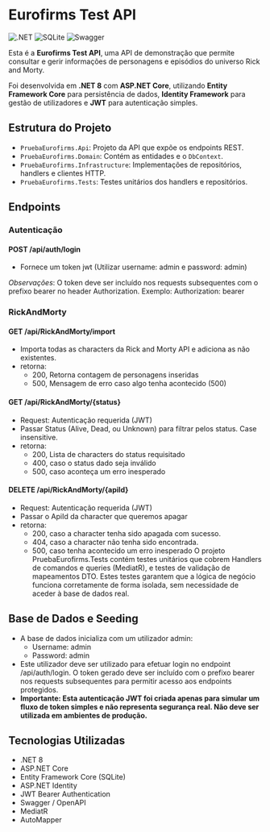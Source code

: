 # Eurofirms Test API

![.NET](https://img.shields.io/badge/.NET-8.0-blue) ![SQLite](https://img.shields.io/badge/Database-SQLite-orange) ![Swagger](https://img.shields.io/badge/Swagger-OpenAPI-green)

Esta é a **Eurofirms Test API**, uma API de demonstração que permite consultar e gerir informações de personagens e episódios do universo Rick and Morty.

Foi desenvolvida em **.NET 8** com **ASP.NET Core**, utilizando **Entity Framework Core** para persistência de dados, **Identity Framework** para gestão de utilizadores e **JWT** para autenticação simples.

## Estrutura do Projeto

- `PruebaEurofirms.Api`: Projeto da API que expõe os endpoints REST.
- `PruebaEurofirms.Domain`: Contém as entidades e o `DbContext`.
- `PruebaEurofirms.Infrastructure`: Implementações de repositórios, handlers e clientes HTTP.
- `PruebaEurofirms.Tests`: Testes unitários dos handlers e repositórios.

## Endpoints

### Autenticação

#### POST /api/auth/login
- Fornece um token jwt (Utilizar username: admin e password: admin)

*Observações*: O token deve ser incluído nos requests subsequentes com o prefixo bearer no header Authorization. Exemplo: Authorization: bearer <token>

### RickAndMorty

#### GET /api/RickAndMorty/import
- Importa todas as characters da Rick and Morty API e adiciona as não existentes.
- retorna:
  - 200, Retorna contagem de personagens inseridas
  - 500, Mensagem de erro caso algo tenha acontecido (500)

#### GET /api/RickAndMorty/{status}
- Request: Autenticação requerida (JWT)
- Passar Status (Alive, Dead, ou Unknown) para filtrar pelos status. Case insensitive.
- retorna:
  - 200, Lista de characters do status requisitado
  - 400, caso o status dado seja inválido
  - 500, caso aconteça um erro inesperado

#### DELETE /api/RickAndMorty/{apiId}
- Request: Autenticação requerida (JWT)
- Passar o ApiId da character que queremos apagar
- retorna:
  - 200, caso a character tenha sido apagada com sucesso.
  - 404, caso a character não tenha sido encontrada.
  - 500, caso tenha acontecido um erro inesperado
O projeto PruebaEurofirms.Tests contém testes unitários que cobrem Handlers de comandos e queries (MediatR), e testes de validação de mapeamentos DTO. Estes testes garantem que a lógica de negócio funciona corretamente de forma isolada, sem necessidade de aceder à base de dados real.

## Base de Dados e Seeding

- A base de dados inicializa com um utilizador admin:
  - Username: admin
  - Password: admin
- Este utilizador deve ser utilizado para efetuar login no endpoint /api/auth/login. O token gerado deve ser incluído com o prefixo bearer nos requests subsequentes para permitir acesso aos endpoints protegidos.  
- **Importante: Esta autenticação JWT foi criada apenas para simular um fluxo de token simples e não representa segurança real. Não deve ser utilizada em ambientes de produção.**

## Tecnologias Utilizadas

- .NET 8
- ASP.NET Core
- Entity Framework Core (SQLite)
- ASP.NET Identity
- JWT Bearer Authentication
- Swagger / OpenAPI
- MediatR
- AutoMapper
